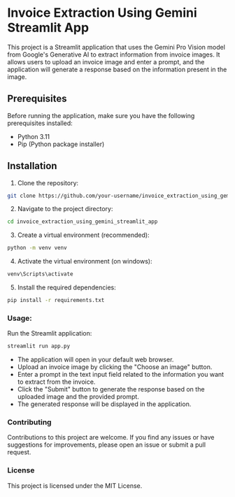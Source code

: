 # Invoice Extraction Using Gemini Streamlit App

This project is a Streamlit application that uses the Gemini Pro Vision model from Google's Generative AI to extract information from invoice images. It allows users to upload an invoice image and enter a prompt, and the application will generate a response based on the information present in the image.

## Prerequisites

Before running the application, make sure you have the following prerequisites installed:

- Python 3.11
- Pip (Python package installer)

## Installation

1. Clone the repository:

```bash
git clone https://github.com/your-username/invoice_extraction_using_gemini_streamlit_app.git
```

2. Navigate to the project directory:

```bash
cd invoice_extraction_using_gemini_streamlit_app
```

3. Create a virtual environment (recommended):

```bash
python -m venv venv
```

4. Activate the virtual environment (on windows):

```bash
venv\Scripts\activate
```

5. Install the required dependencies:

```bash
pip install -r requirements.txt
```
### Usage:

Run the Streamlit application:

```bash
streamlit run app.py
```

- The application will open in your default web browser.
- Upload an invoice image by clicking the "Choose an image" button.
- Enter a prompt in the text input field related to the information you want to extract from the invoice.
- Click the "Submit" button to generate the response based on the uploaded image and the provided prompt.
- The generated response will be displayed in the application.

### Contributing
Contributions to this project are welcome. If you find any issues or have suggestions for improvements, please open an issue or submit a pull request.

### License
This project is licensed under the MIT License.

